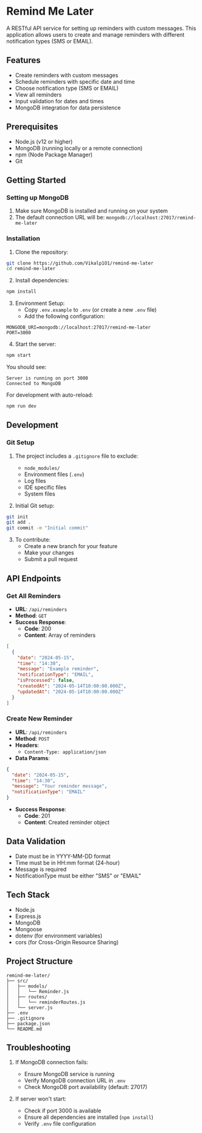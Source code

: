 # Remind Me Later

A RESTful API service for setting up reminders with custom messages. This application allows users to create and manage reminders with different notification types (SMS or EMAIL).

## Features

- Create reminders with custom messages
- Schedule reminders with specific date and time
- Choose notification type (SMS or EMAIL)
- View all reminders
- Input validation for dates and times
- MongoDB integration for data persistence

## Prerequisites

- Node.js (v12 or higher)
- MongoDB (running locally or a remote connection)
- npm (Node Package Manager)
- Git

## Getting Started

### Setting up MongoDB
1. Make sure MongoDB is installed and running on your system
2. The default connection URL will be: `mongodb://localhost:27017/remind-me-later`

### Installation

1. Clone the repository:
```bash
git clone https://github.com/Vikalp1O1/remind-me-later
cd remind-me-later
```

2. Install dependencies:
```bash
npm install
```

3. Environment Setup:
   - Copy `.env.example` to `.env` (or create a new `.env` file)
   - Add the following configuration:
```
MONGODB_URI=mongodb://localhost:27017/remind-me-later
PORT=3000
```

4. Start the server:
```bash
npm start
```

You should see:
```
Server is running on port 3000
Connected to MongoDB
```

For development with auto-reload:
```bash
npm run dev
```

## Development

### Git Setup
1. The project includes a `.gitignore` file to exclude:
   - `node_modules/`
   - Environment files (`.env`)
   - Log files
   - IDE specific files
   - System files

2. Initial Git setup:
```bash
git init
git add .
git commit -m "Initial commit"
```

3. To contribute:
   - Create a new branch for your feature
   - Make your changes
   - Submit a pull request

## API Endpoints

### Get All Reminders
- **URL**: `/api/reminders`
- **Method**: `GET`
- **Success Response**:
  - **Code**: 200
  - **Content**: Array of reminders
```json
[
  {
    "date": "2024-05-15",
    "time": "14:30",
    "message": "Example reminder",
    "notificationType": "EMAIL",
    "isProcessed": false,
    "createdAt": "2024-05-14T10:00:00.000Z",
    "updatedAt": "2024-05-14T10:00:00.000Z"
  }
]
```

### Create New Reminder
- **URL**: `/api/reminders`
- **Method**: `POST`
- **Headers**: 
  - `Content-Type: application/json`
- **Data Params**:
```json
{
  "date": "2024-05-15",
  "time": "14:30",
  "message": "Your reminder message",
  "notificationType": "EMAIL"
}
```
- **Success Response**:
  - **Code**: 201
  - **Content**: Created reminder object

## Data Validation

- Date must be in YYYY-MM-DD format
- Time must be in HH:mm format (24-hour)
- Message is required
- NotificationType must be either "SMS" or "EMAIL"

## Tech Stack

- Node.js
- Express.js
- MongoDB
- Mongoose
- dotenv (for environment variables)
- cors (for Cross-Origin Resource Sharing)

## Project Structure

```
remind-me-later/
├── src/
│   ├── models/
│   │   └── Reminder.js
│   ├── routes/
│   │   └── reminderRoutes.js
│   └── server.js
├── .env
├── .gitignore
├── package.json
└── README.md
```

## Troubleshooting

1. If MongoDB connection fails:
   - Ensure MongoDB service is running
   - Verify MongoDB connection URL in `.env`
   - Check MongoDB port availability (default: 27017)

2. If server won't start:
   - Check if port 3000 is available
   - Ensure all dependencies are installed (`npm install`)
   - Verify `.env` file configuration

